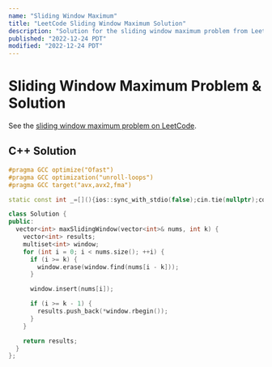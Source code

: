 ```yaml
---
name: "Sliding Window Maximum"
title: "LeetCode Sliding Window Maximum Solution"
description: "Solution for the sliding window maximum problem from LeetCode."
published: "2022-12-24 PDT"
modified: "2022-12-24 PDT"
---
```


# Sliding Window Maximum Problem & Solution

See the [sliding window maximum problem on LeetCode](https://leetcode.com/problems/sliding-window-maximum).

## C++ Solution

```cpp
#pragma GCC optimize("Ofast")
#pragma GCC optimization("unroll-loops")
#pragma GCC target("avx,avx2,fma")

static const int _=[](){ios::sync_with_stdio(false);cin.tie(nullptr);cout.tie(nullptr);return 0;}();

class Solution {
public:
  vector<int> maxSlidingWindow(vector<int>& nums, int k) {
    vector<int> results;
    multiset<int> window;
    for (int i = 0; i < nums.size(); ++i) {
      if (i >= k) {
        window.erase(window.find(nums[i - k]));
      }

      window.insert(nums[i]);

      if (i >= k - 1) {
        results.push_back(*window.rbegin());
      }
    }

    return results;
  }
};
```

